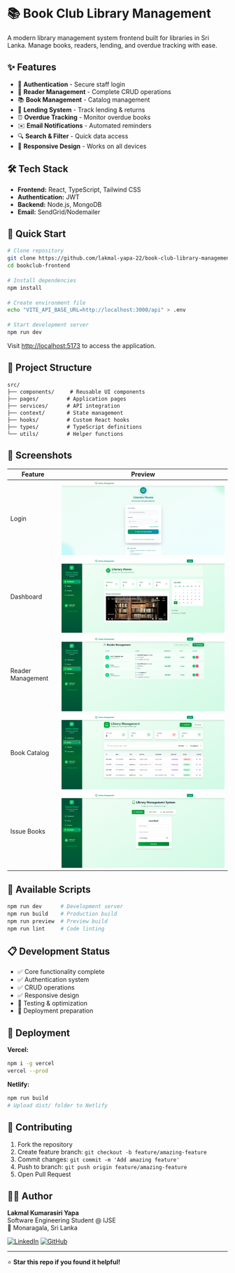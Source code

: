 # 📚 Book Club Library Management

A modern library management system frontend built for libraries in Sri Lanka. Manage books, readers, lending, and overdue tracking with ease.

## ✨ Features

- 🔐 **Authentication** - Secure staff login
- 👤 **Reader Management** - Complete CRUD operations
- 📚 **Book Management** - Catalog management
- 📖 **Lending System** - Track lending & returns
- ⏰ **Overdue Tracking** - Monitor overdue books
- ✉️ **Email Notifications** - Automated reminders
- 🔍 **Search & Filter** - Quick data access
- 📱 **Responsive Design** - Works on all devices

## 🛠️ Tech Stack

- **Frontend:** React, TypeScript, Tailwind CSS
- **Authentication:** JWT
- **Backend:** Node.js, MongoDB
- **Email:** SendGrid/Nodemailer

## 🚀 Quick Start

```bash
# Clone repository
git clone https://github.com/lakmal-yapa-22/book-club-library-management-fontend.git
cd bookclub-frontend

# Install dependencies
npm install

# Create environment file
echo "VITE_API_BASE_URL=http://localhost:3000/api" > .env

# Start development server
npm run dev
```

Visit [http://localhost:5173](http://localhost:5173) to access the application.

## 📂 Project Structure

```
src/
├── components/     # Reusable UI components
├── pages/         # Application pages
├── services/      # API integration
├── context/       # State management
├── hooks/         # Custom React hooks
├── types/         # TypeScript definitions
└── utils/         # Helper functions
```

## 📸 Screenshots

| Feature | Preview |
|---------|---------|
| Login | ![Login](images/login.png) |
| Dashboard | ![Dashboard](images/dashboard.png) |
| Reader Management | ![Readers](images/reader.png) |
| Book Catalog | ![Books](images/book.png) |
| Issue Books | ![Issue](images/issuebook.png) |

## 🔧 Available Scripts

```bash
npm run dev      # Development server
npm run build    # Production build
npm run preview  # Preview build
npm run lint     # Code linting
```

## 📋 Development Status

- ✅ Core functionality complete
- ✅ Authentication system
- ✅ CRUD operations
- ✅ Responsive design
- 🔄 Testing & optimization
- 📅 Deployment preparation

## 🚀 Deployment

**Vercel:**
```bash
npm i -g vercel
vercel --prod
```

**Netlify:**
```bash
npm run build
# Upload dist/ folder to Netlify
```

## 🤝 Contributing

1. Fork the repository
2. Create feature branch: `git checkout -b feature/amazing-feature`
3. Commit changes: `git commit -m 'Add amazing feature'`
4. Push to branch: `git push origin feature/amazing-feature`
5. Open Pull Request

## 👨‍💻 Author

**Lakmal Kumarasiri Yapa**  
Software Engineering Student @ IJSE  
📍 Monaragala, Sri Lanka

[![LinkedIn](https://img.shields.io/badge/LinkedIn-Connect-blue)](https://linkedin.com/in/your-profile)
[![GitHub](https://img.shields.io/badge/GitHub-Follow-black)](https://github.com/lakmal-yapa-22)



---

⭐ **Star this repo if you found it helpful!**
